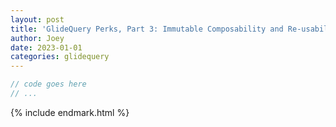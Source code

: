 ```yaml
---
layout: post
title: 'GlideQuery Perks, Part 3: Immutable Composability and Re-usability'
author: Joey
date: 2023-01-01
categories: glidequery
---
```





~~~ javascript
// code goes here
// ...
~~~





{% include endmark.html %}


